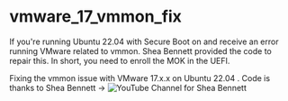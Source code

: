 # vmware_17_vmmon_fix
If you're running Ubuntu 22.04 with Secure Boot on and receive an error running VMware related to vmmon. Shea Bennett provided the code to repair this. In short, you need to enroll the MOK in the UEFI.

Fixing the vmmon issue with VMware 17.x.x on Ubuntu 22.04 . 
Code is thanks to Shea Bennett -> ![YouTube Channel for Shea Bennett](https://www.youtube.com/watch?v=xOnrdMQd1vU)
